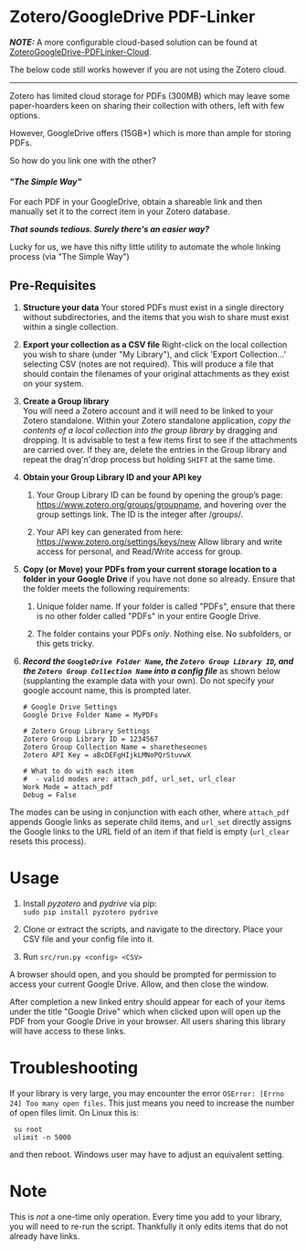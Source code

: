 # **Zotero/GoogleDrive PDF-Linker** #

***NOTE:*** A more configurable cloud-based solution can be found at [ZoteroGoogleDrive-PDFLinker-Cloud](https://github.com/mtekman/ZoteroGoogleDrive-PDFLinker-Cloud/). 

The below code still works however if you are not using the Zotero cloud.

****


Zotero has limited cloud storage for PDFs (300MB) which may leave some paper-hoarders keen on sharing their  collection with others, left with few options.

However, GoogleDrive offers (15GB+) which is more than ample for storing PDFs.

So how do you link one with the other?

#### ***"The Simple Way"***
For each PDF in your GoogleDrive, obtain a shareable link and then manually set it to the correct item in your Zotero database. 

***That sounds tedious. Surely there's an easier way?***

Lucky for us, we have this nifty little utility to automate the whole linking process (via "The Simple Way")

## Pre-Requisites 

 1. **Structure your data**
 Your stored PDFs must exist in a single directory without subdirectories, and the items that you wish to share must exist within a single collection. 

 2. **Export your collection as a CSV file**
 Right-click on the local collection you wish to share (under "My Library"), and click 'Export Collection...' selecting CSV (notes are not required). 
This will produce a file that should  contain the filenames of your original attachments as they exist on your system.

 3. **Create a Group library**  
 You will need a Zotero account and it will need to be linked to your Zotero standalone. Within your Zotero standalone application, *copy the contents of a local collection into the group library* by dragging and dropping. It is advisable to test a few items first to see if the attachments are carried over. If they are, delete the entries in the Group library and repeat the drag'n'drop process but holding `SHIFT` at the same time.

 3. **Obtain your Group Library ID and your API key**  

      1. Your Group Library ID can be found by opening the group’s page: https://www.zotero.org/groups/groupname, and hovering over the group settings link. The ID is the integer after /groups/.

      2. Your API key can generated from here: https://www.zotero.org/settings/keys/new
	     Allow library and write access for personal, and Read/Write access for group.
 
 
 4. **Copy (or Move) your PDFs from your current storage location to a folder in your Google Drive** if you have not done so already. Ensure that the folder meets the following requirements:

       1. Unique folder name. If your folder is called "PDFs", ensure that there is no other folder called "PDFs" in your entire Google Drive.

       2. The folder contains your PDFs *only*. Nothing else. No subfolders, or this gets tricky.

 5. ***Record the `GoogleDrive Folder Name`, the `Zotero Group Library ID`, and the `Zotero Group Collection Name` into a config file*** as shown below (supplanting the example data with your own). Do not specify your google account name, this is prompted later.

        # Google Drive Settings
        Google Drive Folder Name = MyPDFs
        
        # Zotero Group Library Settings
        Zotero Group Library ID = 1234567
        Zotero Group Collection Name = sharetheseones
        Zotero API Key = aBcDEFgHIjkLMNoPQrStuvwX

        # What to do with each item
        #  - valid modes are: attach_pdf, url_set, url_clear
        Work Mode = attach_pdf
        Debug = False

The modes can be using in conjunction with each other, where `attach_pdf` appends Google links as seperate child items, and `url_set` directly assigns the Google links to the URL field of an item if that field is empty (`url_clear` resets this process).
 

# Usage #

 1. Install *pyzotero* and *pydrive* via pip:  
        `sudo pip install pyzotero pydrive`

 2. Clone or extract the scripts, and navigate to the directory.  Place your CSV file and your config file into it.
 
 3. Run `src/run.py <config> <CSV>`

A browser should open, and you should be prompted for permission to access your current Google Drive. Allow, and then close the window.

After completion a new linked entry should appear for each of your items under the title "Google Drive" which when clicked upon will open up the PDF from your Google Drive in your browser. All users sharing this library will have access to these links.


# Troubleshooting #

If your library is very large, you may encounter the error `OSError: [Errno 24] Too many open files`. This just means you need to increase the number of open files limit. On Linux this is:

     su root
     ulimit -n 5000

  and then reboot. Windows user may have to adjust an equivalent setting.


# Note #

This is *not* a one-time only operation. Every time you add to your library, you will need to re-run the script. Thankfully it only edits items that do not already have links.
